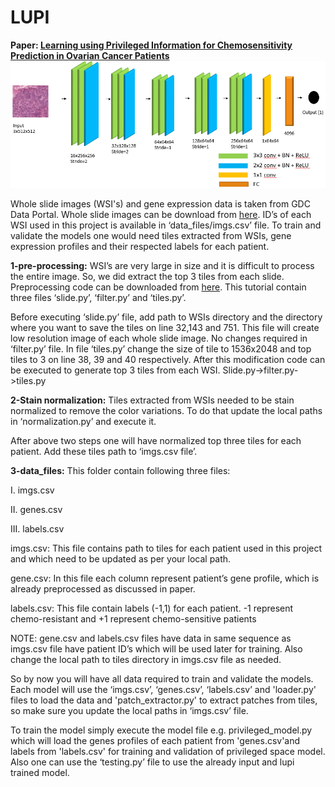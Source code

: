 
# LUPI
**Paper: [Learning using Privileged Information for Chemosensitivity Prediction in Ovarian Cancer Patients](https://openaccess.thecvf.com/content_CVPRW_2020/html/w54/Yaar_Cross-Domain_Knowledge_Transfer_for_Prediction_of_Chemosensitivity_in_Ovarian_Cancer_CVPRW_2020_paper.html)**
![CNN Architecture](cnn_architecture.png)

Whole slide images (WSI's) and gene expression data is taken from GDC Data Portal. Whole slide images can be download from [here](https://portal.gdc.cancer.gov/repository?facetTab=files&filters=%7B%22op%22%3A%22and%22%2C%22content%22%3A%5B%7B%22op%22%3A%22in%22%2C%22content%22%3A%7B%22field%22%3A%22cases.project.program.name%22%2C%22value%22%3A%5B%22TCGA%22%5D%7D%7D%2C%7B%22op%22%3A%22in%22%2C%22content%22%3A%7B%22field%22%3A%22cases.project.project_id%22%2C%22value%22%3A%5B%22TCGA-OV%22%5D%7D%7D%2C%7B%22op%22%3A%22in%22%2C%22content%22%3A%7B%22field%22%3A%22files.data_type%22%2C%22value%22%3A%5B%22Slide%20Image%22%5D%7D%7D%2C%7B%22op%22%3A%22in%22%2C%22content%22%3A%7B%22field%22%3A%22files.experimental_strategy%22%2C%22value%22%3A%5B%22Tissue%20Slide%22%5D%7D%7D%5D%7D). 
ID’s of each WSI used in this project is available in ‘data_files/imgs.csv’ file.
To train and validate the models one would need tiles extracted from WSIs, gene expression profiles and their respected labels for each patient. 

**1-pre-processing:** WSI’s are very large in size and it is difficult to process the entire image. So, we did extract the top 3 tiles from each slide. Preprocessing code can be downloaded from [here](https://github.com/deroneriksson/python-wsi-preprocessing). This tutorial contain three files ‘slide.py’, ‘filter.py’ and ‘tiles.py’.

Before executing ‘slide.py’ file, add path to WSIs directory and the directory where you want to save the tiles on line 32,143 and 751. This file will create low resolution image of each whole slide image. No changes required in ‘filter.py’ file. In file ‘tiles.py’ change the size of tile to 1536x2048 and top tiles to 3 on line 38, 39 and 40 respectively. After this modification code can be executed to generate top 3 tiles from each WSI. Slide.py->filter.py->tiles.py

**2-Stain normalization:** Tiles extracted from WSIs needed to be stain normalized to remove the color variations. To do that update the local paths in ‘normalization.py’ and execute it.

After above two steps one will have normalized top three tiles for each patient. Add these tiles path to ‘imgs.csv file’.

**3-data_files:** This folder contain following three files:

  I.	imgs.csv 
  
  II.	genes.csv
  
  III.	labels.csv

imgs.csv: This file contains path to tiles for each patient used in this project and which need to be updated as per your local path.

gene.csv: In this file each column represent patient’s gene profile, which is already preprocessed as discussed in paper.

labels.csv: This file contain labels (-1,1) for each patient. -1 represent chemo-resistant and +1 represent chemo-sensitive patients

NOTE: gene.csv and labels.csv files have data in same sequence as imgs.csv file have patient ID’s which will be used later for training. Also change the local path to tiles directory in imgs.csv file as needed.


So by now you will have all data required to train and validate the models. Each model will use the ‘imgs.csv’, ‘genes.csv’, ‘labels.csv’ and 'loader.py' files to load the data and 'patch_extractor.py' to extract patches from tiles, so make sure you update the local paths in ‘imgs.csv’ file.

To train the model simply execute the model file e.g. privileged_model.py which will load the genes profiles of each patient from 'genes.csv'and labels from 'labels.csv' for training and validation of privileged space model. Also one can use the ‘testing.py’ file to use the already input and lupi trained model.






